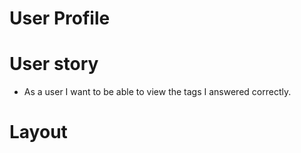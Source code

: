 # **User Profile**

# **User story**

- As a user I want to be able to view the tags I answered correctly.

# **Layout**

<!-- Insert Figma link here -->
